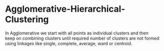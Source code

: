 # Agglomerative-Hierarchical-Clustering
In Agglomerative we start with all points as individual clusters and then keep on combining clusters until required number of clusters are not formed using linkages like single, complete, average, ward or centroid.
